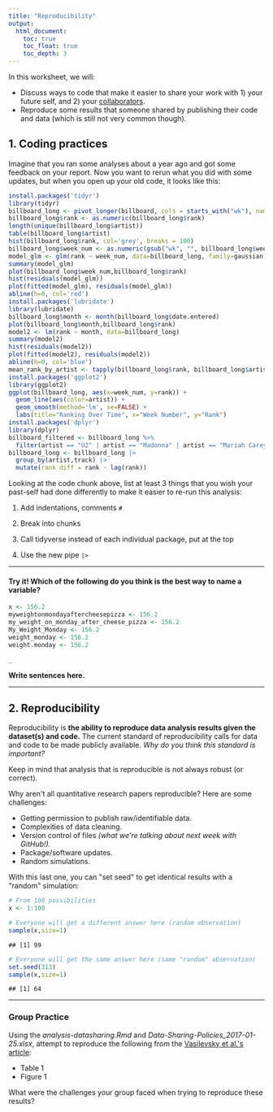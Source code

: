 ```yaml
---
title: "Reproducibility"
output: 
  html_document:
    toc: true
    toc_float: true
    toc_depth: 3
---
```


In this worksheet, we will:

-   Discuss ways to code that make it easier to share your work with 1) your future self, and 2) your [collaborators](https://phdcomics.com/comics/archive.php?comicid=1689).
-   Reproduce some results that someone shared by publishing their code and data (which is still not very common though).

## 1. Coding practices

Imagine that you ran some analyses about a year ago and got some feedback on your report. Now you want to rerun what you did with some updates, but when you open up your old code, it looks like this:


```r
install.packages('tidyr')
library(tidyr)
billboard_long <- pivot_longer(billboard, cols = starts_with("wk"), names_to = "week", values_to = "rank")
billboard_long$rank <- as.numeric(billboard_long$rank)
length(unique(billboard_long$artist))
table(billboard_long$artist)
hist(billboard_long$rank, col='grey', breaks = 100)
billboard_long$week_num <- as.numeric(gsub("wk", "", billboard_long$week))
model_glm <- glm(rank ~ week_num, data=billboard_long, family=gaussian)
summary(model_glm)
plot(billboard_long$week_num,billboard_long$rank)
hist(residuals(model_glm))
plot(fitted(model_glm), residuals(model_glm))
abline(h=0, col='red')
install.packages('lubridate')
library(lubridate)
billboard_long$month <- month(billboard_long$date.entered)
plot(billboard_long$month,billboard_long$rank)
model2 <- lm(rank ~ month, data=billboard_long)
summary(model2)
hist(residuals(model2))
plot(fitted(model2), residuals(model2))
abline(h=0, col='blue')
mean_rank_by_artist <- tapply(billboard_long$rank, billboard_long$artist, mean)
install.packages('ggplot2')
library(ggplot2)
ggplot(billboard_long, aes(x=week_num, y=rank)) +
  geom_line(aes(color=artist)) +
  geom_smooth(method='lm', se=FALSE) +
  labs(title="Ranking Over Time", x="Week Number", y="Rank")
install.packages('dplyr')
library(dplyr)
billboard_filtered <- billboard_long %>% 
  filter(artist == "U2" | artist == "Madonna" | artist == "Mariah Carey")
billboard_long <- billboard_long |> 
  group_by(artist,track) |> 
  mutate(rank_diff = rank - lag(rank))
```

Looking at the code chunk above, list at least 3 things that you wish your past-self had done differently to make it easier to re-run this analysis:

1.  Add indentations, comments `#`

2.  Break into chunks

3.  Call tidyverse instead of each individual package, put at the top

4.  Use the new pipe `|>`

------------------------------------------------------------------------

#### **Try it! Which of the following do you think is the best way to name a variable?**


```r
x <- 156.2
myweightonmondayaftercheesepizza <- 156.2
my_weight_on_monday_after_cheese_pizza <- 156.2
My_Weight_Monday <- 156.2
weight_monday <- 156.2
weight.monday <- 156.2

_
```

**Write sentences here.**

------------------------------------------------------------------------

## 2. Reproducibility

Reproducibility is **the ability to reproduce data analysis results given the dataset(s) and code.** The current standard of reproducibility calls for data and code to be made publicly available. *Why do you think this standard is important?*

Keep in mind that analysis that is reproducible is not always robust [ ](https://the-turing-way.netlify.app/_images/reproducible-definition-grid.svg) (or correct).

Why aren't all quantitative research papers reproducible? Here are some challenges:

-   Getting permission to publish raw/identifiable data.
-   Complexities of data cleaning.
-   Version control of files *(what we're talking about next week with GitHub!).*
-   Package/software updates.
-   Random simulations.

With this last one, you can "set seed" to get identical results with a "random" simulation:


```r
# From 100 possibilities
x <- 1:100

# Everyone will get a different answer here (random observation)
sample(x,size=1)
```

```
## [1] 99
```


```r
# Everyone will get the same answer here (same "random" observation)
set.seed(313)
sample(x,size=1)
```

```
## [1] 64
```

------------------------------------------------------------------------

### Group Practice

Using the *analysis-datasharing.Rmd* and *Data-Sharing-Policies_2017-01-25.xlsx*, attempt to reproduce the following from the [Vasilevsky et al.'s article](https://peerj.com/articles/3208/):

-   Table 1
-   Figure 1

What were the challenges your group faced when trying to reproduce these results?
